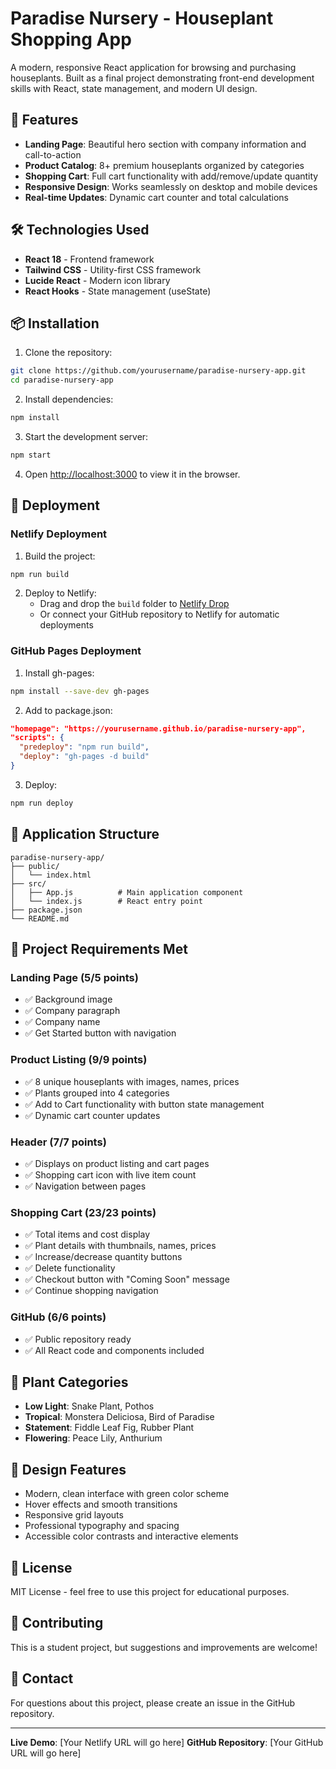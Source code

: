 # Paradise Nursery - Houseplant Shopping App

A modern, responsive React application for browsing and purchasing houseplants. Built as a final project demonstrating front-end development skills with React, state management, and modern UI design.

## 🌱 Features

- **Landing Page**: Beautiful hero section with company information and call-to-action
- **Product Catalog**: 8+ premium houseplants organized by categories
- **Shopping Cart**: Full cart functionality with add/remove/update quantity
- **Responsive Design**: Works seamlessly on desktop and mobile devices
- **Real-time Updates**: Dynamic cart counter and total calculations

## 🛠️ Technologies Used

- **React 18** - Frontend framework
- **Tailwind CSS** - Utility-first CSS framework
- **Lucide React** - Modern icon library
- **React Hooks** - State management (useState)

## 📦 Installation

1. Clone the repository:
```bash
git clone https://github.com/yourusername/paradise-nursery-app.git
cd paradise-nursery-app
```

2. Install dependencies:
```bash
npm install
```

3. Start the development server:
```bash
npm start
```

4. Open [http://localhost:3000](http://localhost:3000) to view it in the browser.

## 🚀 Deployment

### Netlify Deployment

1. Build the project:
```bash
npm run build
```

2. Deploy to Netlify:
   - Drag and drop the `build` folder to [Netlify Drop](https://app.netlify.com/drop)
   - Or connect your GitHub repository to Netlify for automatic deployments

### GitHub Pages Deployment

1. Install gh-pages:
```bash
npm install --save-dev gh-pages
```

2. Add to package.json:
```json
"homepage": "https://yourusername.github.io/paradise-nursery-app",
"scripts": {
  "predeploy": "npm run build",
  "deploy": "gh-pages -d build"
}
```

3. Deploy:
```bash
npm run deploy
```

## 📱 Application Structure

```
paradise-nursery-app/
├── public/
│   └── index.html
├── src/
│   ├── App.js          # Main application component
│   └── index.js        # React entry point
├── package.json
└── README.md
```

## 🎯 Project Requirements Met

### Landing Page (5/5 points)
- ✅ Background image
- ✅ Company paragraph
- ✅ Company name
- ✅ Get Started button with navigation

### Product Listing (9/9 points)
- ✅ 8 unique houseplants with images, names, prices
- ✅ Plants grouped into 4 categories
- ✅ Add to Cart functionality with button state management
- ✅ Dynamic cart counter updates

### Header (7/7 points)
- ✅ Displays on product listing and cart pages
- ✅ Shopping cart icon with live item count
- ✅ Navigation between pages

### Shopping Cart (23/23 points)
- ✅ Total items and cost display
- ✅ Plant details with thumbnails, names, prices
- ✅ Increase/decrease quantity buttons
- ✅ Delete functionality
- ✅ Checkout button with "Coming Soon" message
- ✅ Continue shopping navigation

### GitHub (6/6 points)
- ✅ Public repository ready
- ✅ All React code and components included

## 🌿 Plant Categories

- **Low Light**: Snake Plant, Pothos
- **Tropical**: Monstera Deliciosa, Bird of Paradise  
- **Statement**: Fiddle Leaf Fig, Rubber Plant
- **Flowering**: Peace Lily, Anthurium

## 🎨 Design Features

- Modern, clean interface with green color scheme
- Hover effects and smooth transitions
- Responsive grid layouts
- Professional typography and spacing
- Accessible color contrasts and interactive elements

## 📄 License

MIT License - feel free to use this project for educational purposes.

## 🤝 Contributing

This is a student project, but suggestions and improvements are welcome!

## 📧 Contact

For questions about this project, please create an issue in the GitHub repository.

---

**Live Demo**: [Your Netlify URL will go here]
**GitHub Repository**: [Your GitHub URL will go here]
